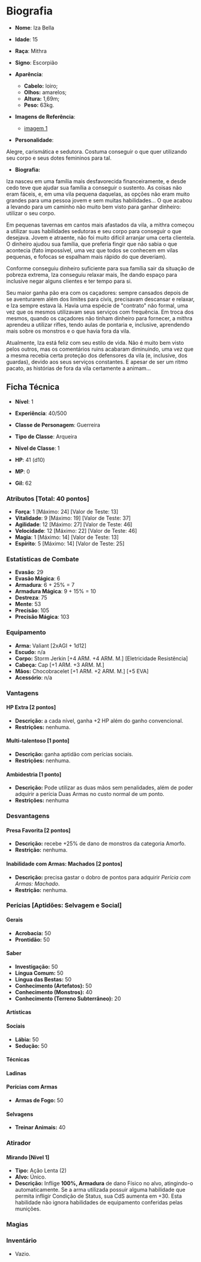 # Biografia

* **Nome**: Iza Bella
* **Idade**: 15
* **Raça**: Mithra
* **Signo**: Escorpião

* **Aparência**:
  * **Cabelo:** loiro;
  * **Olhos:** amarelos;
  * **Altura:** 1,69m;
  * **Peso:** 63kg.

* **Imagens de Referência**:
  * [imagem 1](<https://i.pinimg.com/236x/59/ba/79/59ba79971c8e8c951fdd0185ef8b74f4.jpg>)

* **Personalidade**:

Alegre, carismática e sedutora. Costuma conseguir o que quer utilizando seu corpo e seus dotes femininos para tal.

* **Biografia:**

Iza nasceu em uma família mais desfavorecida financeiramente, e desde cedo teve que ajudar sua família a conseguir o sustento. As coisas não eram fáceis, e, em uma vila pequena daquelas, as opções não eram muito grandes para uma pessoa jovem e sem muitas habilidades... O que acabou a levando para um caminho não muito bem visto para ganhar dinheiro: utilizar o seu corpo.

Em pequenas tavernas em cantos mais afastados da vila, a mithra começou a utilizar suas habilidades sedutoras e seu corpo para conseguir o que desejava. Jovem e atraente, não foi muito difícil arranjar uma certa clientela. O dinheiro ajudou sua família, que preferia fingir que não sabia o que acontecia (fato impossível, uma vez que todos se conhecem em vilas pequenas, e fofocas se espalham mais rápido do que deveriam).

Conforme conseguiu dinheiro suficiente para sua família sair da situação de pobreza extrema, Iza conseguiu relaxar mais, lhe dando espaço para inclusive negar alguns clientes e ter tempo para si.

Seu maior ganha pão era com os caçadores: sempre cansados depois de se aventurarem além dos limites para civis, precisavam descansar e relaxar, e Iza sempre estava lá. Havia uma espécie de "contrato" não formal, uma vez que os mesmos utilizavam seus serviços com frequência. Em troca dos mesmos, quando os caçadores não tinham dinheiro para fornecer, a mithra aprendeu a utilizar rifles, tendo aulas de pontaria e, inclusive, aprendendo mais sobre os monstros e o que havia fora da vila. 

Atualmente, Iza está feliz com seu estilo de vida. Não é muito bem visto pelos outros, mas os comentários ruins acabaram diminuindo, uma vez que a mesma recebia certa proteção dos defensores da vila (e, inclusive, dos guardas), devido aos seus serviços constantes. E apesar de ser um ritmo pacato, as histórias de fora da vila certamente a animam...

## Ficha Técnica

* **Nível**: 1
* **Experiência**: 40/500
* **Classe de Personagem**: Guerreira
* **Tipo de Classe**: Arqueira
* **Nível de Classe**: 1

* **HP**: 41 (d10)
* **MP**: 0

* **Gil:** 62

### Atributos [Total: 40 pontos]

* **Força**: 1 [Máximo: 24] [Valor de Teste: 13]
* **Vitalidade**: 9 [Máximo: 19] [Valor de Teste: 37]
* **Agilidade**: 12 [Máximo: 27] [Valor de Teste: 46]
* **Velocidade**: 12 [Máximo: 22] [Valor de Teste: 46]
* **Magia**: 1 [Máximo: 14] [Valor de Teste: 13]
* **Espírito**: 5 [Máximo: 14] [Valor de Teste: 25]

### Estatísticas de Combate

* **Evasão**: 29
* **Evasão Mágica**: 6
* **Armadura**: 6 + 25% = 7
* **Armadura Mágica**: 9 + 15% = 10
* **Destreza**: 75
* **Mente**: 53
* **Precisão**: 105
* **Precisão Mágica**: 103

### Equipamento

* **Arma:** Valiant [2xAGI + 1d12]
* **Escudo:** n/a
* **Corpo:** Storm Jerkin [+4 ARM. +4 ARM. M.] [Eletricidade Resistência]
* **Cabeça:** Cap [+1 ARM. +3 ARM. M.]
* **Mãos:** Chocobracelet [+1 ARM. +2 ARM. M.] [+5 EVA]
* **Acessório**: n/a

### Vantagens

#### HP Extra [2 pontos]

* **Descrição:** a cada nível, ganha +2 HP além do ganho convencional.
* **Restrições:** nenhuma.

#### Multi-talentoso [1 ponto]

* **Descrição:** ganha aptidão com perícias sociais.
* **Restrições:** nenhuma.

#### Ambidestria [1 ponto]

* **Descrição:** Pode utilizar as duas mãos sem penalidades, além de poder adquirir a perícia Duas Armas no custo normal de um ponto.
* **Restrições:** nenhuma

### Desvantagens

#### Presa Favorita [2 pontos]

* **Descrição:** recebe +25% de dano de monstros da categoria Amorfo.
* **Restrição:** nenhuma.

#### 

#### Inabilidade com Armas: Machados [2 pontos]

* **Descrição:** precisa gastar o dobro de pontos para adquirir *Perícia com Armas: Machado*.
* **Restrição:** nenhuma.

### Perícias [Aptidões: Selvagem e Social]

#### Gerais

* **Acrobacia:** 50
* **Prontidão:** 50

#### Saber

* **Investigação:** 50
* **Língua Comum:** 50
* **Língua das Bestas:** 50
* **Conhecimento (Artefatos):** 50
* **Conhecimento (Monstros):** 40
* **Conhecimento (Terreno Subterrâneo):** 20

#### Artísticas

#### Sociais

* **Lábia:** 50
* **Sedução:** 50

#### Técnicas

#### Ladinas

#### Perícias com Armas

* **Armas de Fogo:** 50

#### Selvagens

* **Treinar Animais:** 40

### Atirador

#### Mirando [Nível 1] 

* **Tipo:** Ação Lenta (2)
* **Alvo:** Único.
* **Descrição:** Inflige **100%, Armadura** de dano Físico no alvo, atingindo-o automaticamente. Se a arma utilizada possuir alguma habilidade que permita infligir Condição de Status, sua CdS aumenta em +30. Esta habilidade não ignora habilidades de equipamento conferidas pelas munições.

### Magias

### Inventário

* Vazio.

